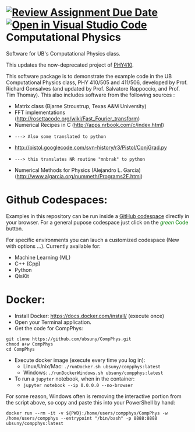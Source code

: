 [![Review Assignment Due Date](https://classroom.github.com/assets/deadline-readme-button-22041afd0340ce965d47ae6ef1cefeee28c7c493a6346c4f15d667ab976d596c.svg)](https://classroom.github.com/a/FDP_4k_A)
[![Open in Visual Studio Code](https://classroom.github.com/assets/open-in-vscode-2e0aaae1b6195c2367325f4f02e2d04e9abb55f0b24a779b69b11b9e10269abc.svg)](https://classroom.github.com/online_ide?assignment_repo_id=18214562&assignment_repo_type=AssignmentRepo)
Computational Physics
======

Software for UB's Computational Physics class.

This updates the now-deprecated project of
[PHY410](https://github.com/rappoccio/PHY410). 


This software package is to demonstrate the example code in the
UB Computational Physics class, PHY 410/505 and 411/506, developed by
Prof. Richard Gonsalves (and updated by Prof. Salvatore Rappoccio, and Prof. Tim Thomay).
This also includes software from the following sources : 

- Matrix class (Bjarne Stroustrup, Texas A&M University)
- FFT implementations (http://rosettacode.org/wiki/Fast_Fourier_transform)
- Numerical Recipes in C (http://apps.nrbook.com/c/index.html)
-     ---> Also some translated to python
- http://pistol.googlecode.com/svn-history/r3/Pistol/ConjGrad.py
-     ---> this translates NR routine "mnbrak" to python
- Numerical Methods for Physics (Alejandro L. Garcia) (http://www.algarcia.org/nummeth/Programs2E.html)

Github Codespaces:
======================

Examples in this repository can be run inside a [GitHub codespace](https://github.com/features/codespaces) directly in your browser. For a general pupose codespace just click on the <span style="color:green">*green* Code</span> button.

For specific environments you can lauch a customized codespace (New with options ...). Currently available for:

- Machine Learning (ML)
- C++ (Cpp)
- Python
- QisKit

Docker:
======================

* Install Docker:  https://docs.docker.com/install/ (execute once)
* Open your Terminal application.
* Get the code for CompPhys: 
```
git clone https://github.com/ubsuny/CompPhys.git
chmod a+w CompPhys
cd CompPhys
```
* Execute docker image (execute every time you log in):
   * Linux/Unix/Mac: ```./runDocker.sh ubsuny/compphys:latest```
   * Windows: ```./runDockerWindows.sh ubsuny/compphys:latest```
* To run a `jupyter` notebook, when in the container:
   * ```jupyter notebook --ip 0.0.0.0 --no-browser``` 


For some reason, Windows often is removing the interactive portion from the script above, so copy and paste this into your PowerShell by hand: 

```
docker run --rm -it -v ${PWD}:/home/users/compphys/CompPhys -w /home/users/compphys --entrypoint "/bin/bash" -p 8888:8888 ubsuny/compphys:latest
```
